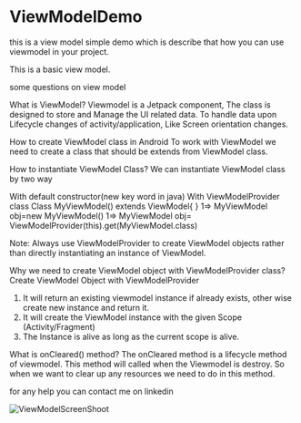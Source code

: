 # ViewModelDemo
 this is a view model simple demo which is describe that how you can use viewmodel in your project.
 
This is a basic view model.

some questions on view model

What is ViewModel?
Viewmodel is a Jetpack component, The class is designed to store and Manage the UI related data.
To handle data upon Lifecycle changes of activity/application, Like Screen orientation changes.

 

How to create ViewModel class in Android
To work with ViewModel we need to create a class that should be extends from ViewModel class.

 

How to instantiate ViewModel Class?
We can instantiate ViewModel class by two way

With default constructor(new key word in java)
With ViewModelProvider class
Class MyViewModel() extends ViewModel{
}
    1=> MyViewModel obj=new MyViewModel()
    1=> MyViewModel obj= ViewModelProvider(this).get(MyViewModel.class)


    
Note: Always use ViewModelProvider to create ViewModel objects rather than directly instantiating an instance of ViewModel.

 

Why we need to create ViewModel object with ViewModelProvider class?
Create ViewModel Object with ViewModelProvider    
1) It will return an existing viewmodel instance if already exists, other wise create new instance and return it.
2) It will create the ViewModel instance with the given Scope (Activity/Fragment)
3) The Instance is alive as long as the current scope is alive.

 

What is onCleared() method?
The onCleared method is a lifecycle method of viewmodel. This method will called when the Viewmodel is destroy.
So when we want to clear up any resources we need to do in this method.

for any help you can contact me on linkedin

![ViewModelScreenShoot](https://user-images.githubusercontent.com/42467336/150928295-053fffda-a42b-4411-9575-399803b5ed1b.jpg)






